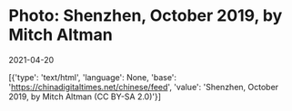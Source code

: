 # Photo: Shenzhen, October 2019, by Mitch Altman

2021-04-20

[{'type': 'text/html', 'language': None, 'base': 'https://chinadigitaltimes.net/chinese/feed', 'value': 'Shenzhen, October 2019, by Mitch Altman (CC BY-SA 2.0)'}]